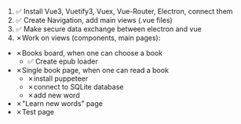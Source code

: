 1. :white_check_mark: Install Vue3, Vuetify3, Vuex, Vue-Router, Electron, connect them
2. :white_check_mark: Create Navigation, add main views (.vue files)
3. :white_check_mark: Make secure data exchange between electron and vue
4. &cross;Work on views (components, main pages):
  - &cross;Books board, when one can choose a book
    - :white_check_mark: Create epub loader
  - &cross;Single book page, when one can read a book
    - &cross;install puppeteer
    - &cross;connect to SQLite database
    - &cross;add new word
  - &cross;"Learn new words" page
  - &cross;Test page